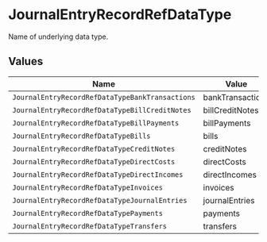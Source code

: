 # JournalEntryRecordRefDataType

Name of underlying data type.


## Values

| Name                                            | Value                                           |
| ----------------------------------------------- | ----------------------------------------------- |
| `JournalEntryRecordRefDataTypeBankTransactions` | bankTransactions                                |
| `JournalEntryRecordRefDataTypeBillCreditNotes`  | billCreditNotes                                 |
| `JournalEntryRecordRefDataTypeBillPayments`     | billPayments                                    |
| `JournalEntryRecordRefDataTypeBills`            | bills                                           |
| `JournalEntryRecordRefDataTypeCreditNotes`      | creditNotes                                     |
| `JournalEntryRecordRefDataTypeDirectCosts`      | directCosts                                     |
| `JournalEntryRecordRefDataTypeDirectIncomes`    | directIncomes                                   |
| `JournalEntryRecordRefDataTypeInvoices`         | invoices                                        |
| `JournalEntryRecordRefDataTypeJournalEntries`   | journalEntries                                  |
| `JournalEntryRecordRefDataTypePayments`         | payments                                        |
| `JournalEntryRecordRefDataTypeTransfers`        | transfers                                       |